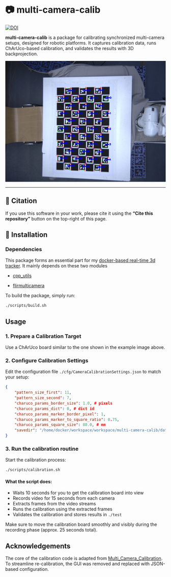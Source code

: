 # 📷 multi-camera-calib

[![DOI](https://zenodo.org/badge/991966353.svg)](https://zenodo.org/badge/latestdoi/991966353)

**multi-camera-calib** is a package for calibrating synchronized multi-camera setups, designed for robotic platforms. It captures calibration data, runs ChArUco-based calibration, and validates the results with 3D backprojection.

![backprojection](content/back_projeced3d.jpg)

---

## 📑 Citation

If you use this software in your work, please cite it using the **“Cite this repository”** button on the top-right of this page.

## 🔧 Installation

### Dependencies

This package forms an essential part for my [docker-based real-time 3d tracker](https://github.com/HenrikTrom/ROSTrack-RT-3D). It mainly depends on these two modules

* [cpp_utils](https://github.com/HenrikTrom/cpp_utils)

* [flirmulticamera](https://github.com/HenrikTrom/flirmulticamera)

To build the package, simply run:

```bash
./scripts/build.sh
```

## Usage

### 1. Prepare a Calibration Target

Use a ChArUco board similar to the one shown in the example image above.

### 2. Configure Calibration Settings

Edit the configuration file `./cfg/CameraCalibrationSettings.json` to match your setup:

```json
{
    "pattern_size_first": 11,
    "pattern_size_second": 7,
    "charuco_params_border_size": 1.0, # pixels
    "charuco_params_dict": 0, # dict id
    "charuco_params_marker_border_pixel": 1,
    "charuco_params_marker_to_square_ratio": 0.75, 
    "charuco_params_square_size": 80.0, # mm
    "savedir": "/home/docker/workspace/workspace/multi-camera-calib/data/results"
}
```

### 3. Run the calibration routine

Start the calibration process:

```bash
./scripts/calibration.sh
```

#### What the script does:

* Waits 10 seconds for you to get the calibration board into view
* Records video for 15 seconds from each camera
* Extracts frames from the video streams
* Runs the calibration using the extracted frames
* Validates the calibration and stores results in `./test`

Make sure to move the calibration board smoothly and visibly during the recording phase (approx. 25 seconds total).

## Acknowledgements

The core of the calibration code is adapted from [Multi\_Camera\_Calibration](https://gitlab.com/ungetym/Multi_Camera_Calibration/-/blob/master/LICENSE?ref_type=heads). To streamline re-calibration, the GUI was removed and replaced with JSON-based configuration.